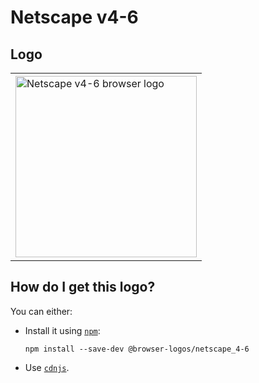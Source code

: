 # Netscape v4-6

## Logo

<table>
    <tr height=300>
        <td>
            <a href="https://github.com/alrra/browser-logos/tree/6e57b43851a0f65535061a485d063a6731069408/src/archive/netscape_4-6">
                <img width=290 src="https://raw.githubusercontent.com/alrra/browser-logos/6e57b43851a0f65535061a485d063a6731069408/src/archive/netscape_4-6/netscape_4-6.svg?sanitize=true" alt="Netscape v4-6 browser logo">
            </a>
        </td>
    </tr>
</table>

## How do I get this logo?

You can either:

* Install it using [`npm`][npm]:

  `npm install --save-dev @browser-logos/netscape_4-6`

* Use [`cdnjs`][cdnjs].

<!-- Link labels: -->

[cdnjs]: https://cdnjs.com/libraries/browser-logos
[npm]: https://www.npmjs.com/
